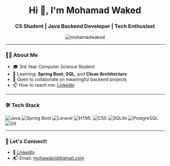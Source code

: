 <h1 align="center">Hi 👋, I'm Mohamad Waked</h1>
<h3 align="center">CS Student | Java Backend Developer | Tech Enthusiast</h3>

<p align="center">
  <img src="https://komarev.com/ghpvc/?username=mohamadwaked&label=Profile%20views&color=0e75b6&style=flat" alt="mohamadwaked" />
</p>

---

### 👨‍💻 About Me

- 🎓 3rd Year Computer Science Student  
- 🧠 Learning: **Spring Boot**, **SQL**, and **Clean Architecture**  
- 🤝 Open to collaborate on meaningful backend projects  
- 📫 How to reach me: [LinkedIn](https://www.linkedin.com/in/mohamad-waked-3b5502317/)

---

### 🛠️ Tech Stack

![Java](https://img.shields.io/badge/Java-ED8B00?style=for-the-badge&logo=java&logoColor=white)
![Spring Boot](https://img.shields.io/badge/Spring_Boot-6DB33F?style=for-the-badge&logo=spring-boot&logoColor=white)
![Laravel](https://img.shields.io/badge/Laravel-F55247?style=for-the-badge&logo=laravel&logoColor=white)
![HTML](https://img.shields.io/badge/HTML-E34F26?style=for-the-badge&logo=html5&logoColor=white)
![CSS](https://img.shields.io/badge/CSS-1572B6?style=for-the-badge&logo=css3&logoColor=white)
![SQLite](https://img.shields.io/badge/SQLite-003B57?style=for-the-badge&logo=sqlite&logoColor=white)
![PostgreSQL](https://img.shields.io/badge/PostgreSQL-336791?style=for-the-badge&logo=postgresql&logoColor=white) 
![Git](https://img.shields.io/badge/Git-F05032?style=for-the-badge&logo=git&logoColor=white)


---

### 🔗 Let's Connect!

- 💼 [LinkedIn](https://www.linkedin.com/in/mohamad-waked-3b5502317/)
- 📬 Email: mohawakiid@gmail.com




